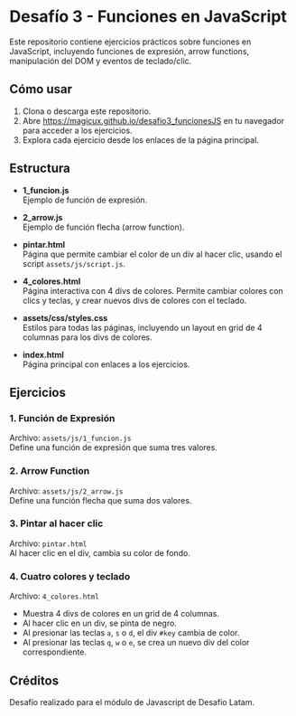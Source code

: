# Desafío 3 - Funciones en JavaScript

Este repositorio contiene ejercicios prácticos sobre funciones en JavaScript, incluyendo funciones de expresión, arrow functions, manipulación del DOM y eventos de teclado/clic.

## Cómo usar

1. Clona o descarga este repositorio.
2. Abre https://magicux.github.io/desafio3_funcionesJS en tu navegador para acceder a los ejercicios.
3. Explora cada ejercicio desde los enlaces de la página principal.


## Estructura

- **1_funcion.js**  
  Ejemplo de función de expresión.

- **2_arrow.js**  
  Ejemplo de función flecha (arrow function).

- **pintar.html**  
  Página que permite cambiar el color de un div al hacer clic, usando el script `assets/js/script.js`.

- **4_colores.html**  
  Página interactiva con 4 divs de colores. Permite cambiar colores con clics y teclas, y crear nuevos divs de colores con el teclado.

- **assets/css/styles.css**  
  Estilos para todas las páginas, incluyendo un layout en grid de 4 columnas para los divs de colores.

- **index.html**  
  Página principal con enlaces a los ejercicios.

## Ejercicios

### 1. Función de Expresión

Archivo: `assets/js/1_funcion.js`  
Define una función de expresión que suma tres valores.

### 2. Arrow Function

Archivo: `assets/js/2_arrow.js`  
Define una función flecha que suma dos valores.

### 3. Pintar al hacer clic

Archivo: `pintar.html`  
Al hacer clic en el div, cambia su color de fondo.

### 4. Cuatro colores y teclado

Archivo: `4_colores.html`  
- Muestra 4 divs de colores en un grid de 4 columnas.
- Al hacer clic en un div, se pinta de negro.
- Al presionar las teclas `a`, `s` o `d`, el div `#key` cambia de color.
- Al presionar las teclas `q`, `w` o `e`, se crea un nuevo div del color correspondiente.

## Créditos

Desafío realizado para el módulo de Javascript de Desafio Latam.
